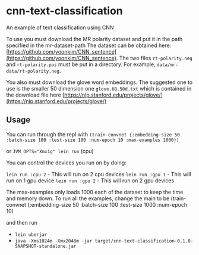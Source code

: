 # cnn-text-classification

An example of text classification using CNN

To use you must download the MR polarity dataset and put it in the path specified in the mr-dataset-path
The dataset can be obtained here: [https://github.com/yoonkim/CNN_sentence](https://github.com/yoonkim/CNN_sentence). The two files `rt-polarity.neg`
and `rt-polarity.pos` must be put in a directory. For example, `data/mr-data/rt-polarity.neg`.

You also must download the glove word embeddings. The suggested one to use is the smaller 50 dimension one
`glove.6B.50d.txt` which is contained in the download file here [https://nlp.stanford.edu/projects/glove/](https://nlp.stanford.edu/projects/glove/)

## Usage

You can run through the repl with
`(train-convnet {:embedding-size 50 :batch-size 100 :test-size 100 :num-epoch 10 :max-examples 1000})`

or
`JVM_OPTS="Xmx1g" lein run` (cpu)

You can control the devices you run on by doing:

`lein run :cpu 2` - This will run on 2 cpu devices
`lein run :gpu 1` - This will run on 1 gpu device
`lein run :gpu 2` - This will run on 2 gpu devices


The max-examples only loads 1000 each of the dataset to keep the time and memory down. To run all the examples, 
change the main to be (train-convnet {:embedding-size 50 :batch-size 100 :test-size 1000 :num-epoch 10)

and then run

- `lein uberjar`
- `java -Xms1024m -Xmx2048m -jar target/cnn-text-classification-0.1.0-SNAPSHOT-standalone.jar`





